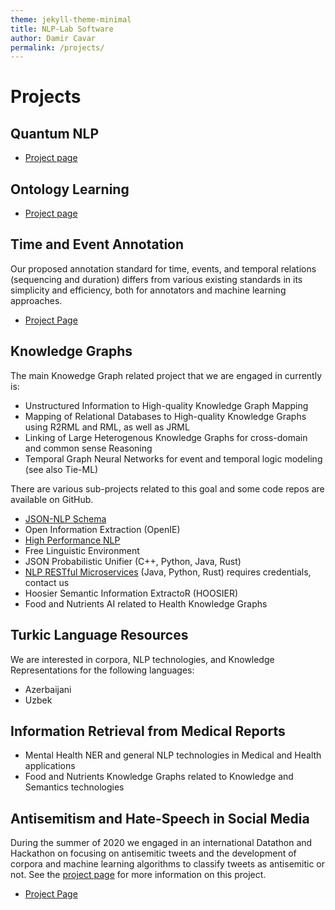 ```yaml
---
theme: jekyll-theme-minimal
title: NLP-Lab Software
author: Damir Cavar
permalink: /projects/
---
```


# Projects


## Quantum NLP

- [Project page](/quantumnlp)


## Ontology Learning

- [Project page](/ontology_learning)



## Time and Event Annotation

Our proposed annotation standard for time, events, and temporal relations (sequencing and duration) differs from various existing standards in its simplicity and efficiency, both for annotators and machine learning approaches.

- [Project Page](/timeevents)


## Knowledge Graphs

The main Knowedge Graph related project that we are engaged in currently is:

- Unstructured Information to High-quality Knowledge Graph Mapping
- Mapping of Relational Databases to High-quality Knowledge Graphs using R2RML and RML, as well as JRML
- Linking of Large Heterogenous Knowledge Graphs for cross-domain and common sense Reasoning
- Temporal Graph Neural Networks for event and temporal logic modeling (see also Tie-ML)

There are various sub-projects related to this goal and some code repos are available on GitHub.

- [JSON-NLP Schema](https://github.com/SemiringInc/JSON-NLP)
- Open Information Extraction (OpenIE)
- [High Performance NLP](http://hpnlp.org/)
- Free Linguistic Environment
- JSON Probabilistic Unifier (C++, Python, Java, Rust)
- [NLP RESTful Microservices](https://api.linguistic.technology/) (Java, Python, Rust) requires credentials, contact us
- Hoosier Semantic Information ExtractoR (HOOSIER)
- Food and Nutrients AI related to Health Knowledge Graphs


## Turkic Language Resources

We are interested in corpora, NLP technologies, and Knowledge Representations for the following languages:

- Azerbaijani
- Uzbek


## Information Retrieval from Medical Reports

- Mental Health NER and general NLP technologies in Medical and Health applications
- Food and Nutrients Knowledge Graphs related to Knowledge and Semantics technologies


## Antisemitism and Hate-Speech in Social Media

During the summer of 2020 we engaged in an international Datathon and Hackathon on focusing on antisemitic tweets and the development of corpora and machine learning algorithms to classify tweets as antisemitic or not. See the [project page](/antisemitism) for more information on this project.

- [Project Page](/antisemitism)

